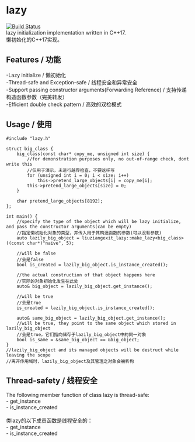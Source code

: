 # lazy
[![Build Status](https://travis-ci.com/liuziangexit/lazy.svg?branch=master)](https://travis-ci.com/liuziangexit/lazy)
<br>
lazy initialization implementation written in C++17.
<br>
懒初始化的C++17实现。
<h2>Features / 功能</h2>
-Lazy initialize / 懒初始化
<br>
-Thread-safe and Exception-safe / 线程安全和异常安全
<br>
-Support passing constructor arguments(Forwarding Reference) / 支持传递构造函数参数（完美转发）
<br>
-Efficient double check pattern / 高效的双检模式
<h2>Usage / 使用</h2>

```
#include "lazy.h"

struct big_class {
	big_class(const char* copy_me, unsigned int size) {
		//for demonstration purposes only, no out-of-range check, dont write this
		//仅用于演示，未进行越界检查，不要这样写
		for (unsigned int i = 0; i < size; i++)
			this->pretend_large_objects[i] = copy_me[i];
		this->pretend_large_objects[size] = 0;
	}

	char pretend_large_objects[8192];
};

int main() {
	//specify the type of the object which will be lazy initialize, and pass the constructor arguments(can be empty)
	//指定懒初始化对象的类型，并传入用于其构造函数的参数(可以没有参数)
	auto lazily_big_object = liuziangexit_lazy::make_lazy<big_class>((const char*)"naive", 5);

	//will be false
	//会是false
	bool is_created = lazily_big_object.is_instance_created();

	//the actual construction of that object happens here
	//实际的对象初始化发生在此处
	auto& big_object = lazily_big_object.get_instance();

	//will be true
	//会是true
	is_created = lazily_big_object.is_instance_created();

	auto& same_big_object = lazily_big_object.get_instance();
	//will be true, they point to the same object which stored in lazily_big_object
	//会是true，它们指向储存于lazily_big_object中的同一对象
	bool is_same = &same_big_object == &big_object;
}
//lazily_big_object and its managed objects will be destruct while leaving the scope
//离开作用域时，lazily_big_object及其管理之对象会被析构

```

<h2>Thread-safety / 线程安全</h2>
The following member function of class lazy is thread-safe:
<br>
- get_instance
<br>
- is_instance_created
<br><br>
类lazy的以下成员函数是线程安全的：
<br>
- get_instance
<br>
- is_instance_created
